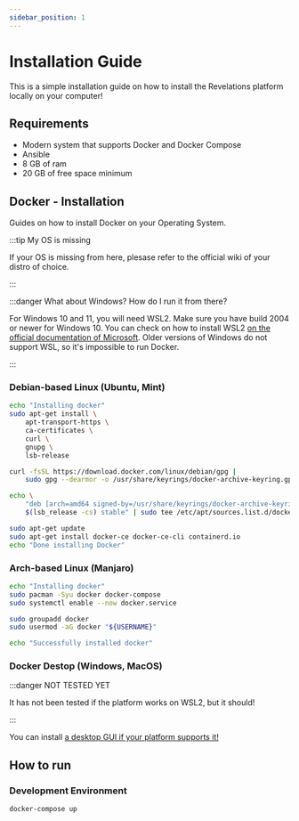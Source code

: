 ```yaml
---
sidebar_position: 1
---
```


# Installation Guide

This is a simple installation guide on how to install the Revelations platform locally on your computer!

## Requirements

* Modern system that supports Docker and Docker Compose
* Ansible
* 8 GB of ram
* 20 GB of free space minimum

## Docker - Installation

Guides on how to install Docker on your Operating System.

:::tip My OS is missing

If your OS is missing from here, plesase refer to the official wiki of your distro of choice.

:::

:::danger What about Windows? How do I run it from there?

For Windows 10 and 11, you will need WSL2. Make sure you have build 2004 or newer for Windows 10. You can check on how to install WSL2 [on the official documentation of Microsoft](https://docs.microsoft.com/en-us/windows/wsl/install). Older versions of Windows do not support WSL, so it's impossible to run Docker.

:::

### Debian-based Linux (Ubuntu, Mint)

```bash
echo "Installing docker"
sudo apt-get install \
    apt-transport-https \
    ca-certificates \
    curl \
    gnupg \
    lsb-release

curl -fsSL https://download.docker.com/linux/debian/gpg |
    sudo gpg --dearmor -o /usr/share/keyrings/docker-archive-keyring.gpg

echo \
    "deb [arch=amd64 signed-by=/usr/share/keyrings/docker-archive-keyring.gpg] https://download.docker.com/linux/debian \
    $(lsb_release -cs) stable" | sudo tee /etc/apt/sources.list.d/docker.list >/dev/null

sudo apt-get update
sudo apt-get install docker-ce docker-ce-cli containerd.io
echo "Done installing Docker"
```

### Arch-based Linux (Manjaro)

```bash
echo "Installing docker"
sudo pacman -Syu docker docker-compose
sudo systemctl enable --now docker.service

sudo groupadd docker
sudo usermod -aG docker "${USERNAME}"

echo "Successfully installed docker"
```

### Docker Destop (Windows, MacOS)

:::danger NOT TESTED YET

It has not been tested if the platform works on WSL2, but it should!

:::

You can install [a desktop GUI if your platform supports it!](https://www.docker.com/products/docker-desktop/)

## How to run

### Development Environment

```bash
docker-compose up
```
